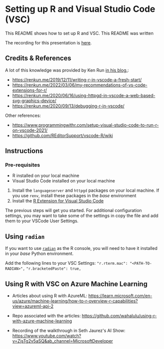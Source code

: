 # Setting up R and Visual Studio Code (VSC)

This README shows how to set up R and VSC. This README was written 

The recording for this presentation is [here](https://www.youtube.com/watch?v=lIjSzG0puMs).

## Credits & References

A lot of this knowledge was provided by Ken Run [in his blog.](https://renkun.me/):
- https://renkun.me/2019/12/11/writing-r-in-vscode-a-fresh-start/
- https://renkun.me/2022/03/06/my-recommendations-of-vs-code-extensions-for-r/
- https://renkun.me/2020/06/16/using-httpgd-in-vscode-a-web-based-svg-graphics-device/
- https://renkun.me/2020/09/13/debugging-r-in-vscode/

Other references:
- https://www.programmingwithr.com/setup-visual-studio-code-to-run-r-on-vscode-2021/
- https://github.com/REditorSupport/vscode-R/wiki

## Instructions

### Pre-requisites

- R installed on your local machine
- Visual Studio Code installed on your local machine

1. Install the `languageserver` and `httpgd` packages on your local machine. If you use `renv`, install these packages in the _base_ environment
2. Install the [R Extension for Visual Studio Code](https://github.com/REditorSupport/vscode-R)

The previous steps will get you started. For additional configuration settings, you may want to take some of the settings in copy the [](settings.json) file and add them to your VSCode User Settings.


## Using `radian`

If you want to use [`radian`](https://github.com/randy3k/radian) as the R console, you will need to have it installed in your _base_ Python environment.

Add the following lines to your VSC Settings:
`"r.rterm.mac": "<PATH-TO-RADIAN>",`
`"r.bracketedPaste": true,`

## Using R with VSC on Azure Machine Learning

- Articles about using R with AzureML: https://learn.microsoft.com/en-us/azure/machine-learning/how-to-r-overview-r-capabilities?view=azureml-api-2

- Repo associated with the articles: https://github.com/wahalulu/using-r-with-azure-machine-learning

- Recording of the walkthrough in Seth Jaurez's AI Show: https://www.youtube.com/watch?v=ZjsTg2v5aSQ&ab_channel=MicrosoftDeveloper

